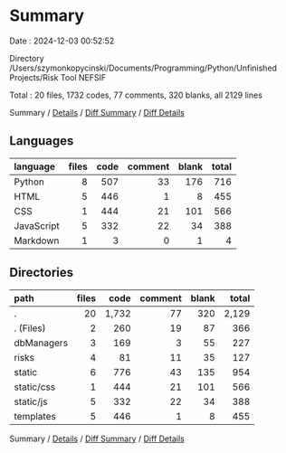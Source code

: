 # Summary

Date : 2024-12-03 00:52:52

Directory /Users/szymonkopycinski/Documents/Programming/Python/Unfinished Projects/Risk Tool NEFSIF

Total : 20 files,  1732 codes, 77 comments, 320 blanks, all 2129 lines

Summary / [Details](details.md) / [Diff Summary](diff.md) / [Diff Details](diff-details.md)

## Languages
| language | files | code | comment | blank | total |
| :--- | ---: | ---: | ---: | ---: | ---: |
| Python | 8 | 507 | 33 | 176 | 716 |
| HTML | 5 | 446 | 1 | 8 | 455 |
| CSS | 1 | 444 | 21 | 101 | 566 |
| JavaScript | 5 | 332 | 22 | 34 | 388 |
| Markdown | 1 | 3 | 0 | 1 | 4 |

## Directories
| path | files | code | comment | blank | total |
| :--- | ---: | ---: | ---: | ---: | ---: |
| . | 20 | 1,732 | 77 | 320 | 2,129 |
| . (Files) | 2 | 260 | 19 | 87 | 366 |
| dbManagers | 3 | 169 | 3 | 55 | 227 |
| risks | 4 | 81 | 11 | 35 | 127 |
| static | 6 | 776 | 43 | 135 | 954 |
| static/css | 1 | 444 | 21 | 101 | 566 |
| static/js | 5 | 332 | 22 | 34 | 388 |
| templates | 5 | 446 | 1 | 8 | 455 |

Summary / [Details](details.md) / [Diff Summary](diff.md) / [Diff Details](diff-details.md)